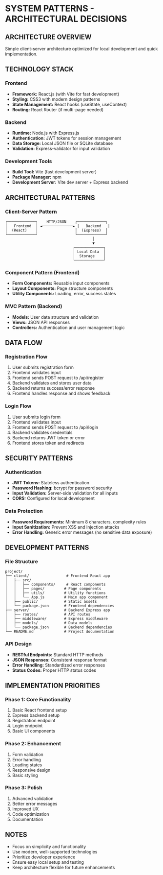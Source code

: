 # SYSTEM PATTERNS - ARCHITECTURAL DECISIONS

## ARCHITECTURE OVERVIEW
Simple client-server architecture optimized for local development and quick implementation.

## TECHNOLOGY STACK

### Frontend
- **Framework:** React.js (with Vite for fast development)
- **Styling:** CSS3 with modern design patterns
- **State Management:** React hooks (useState, useContext)
- **Routing:** React Router (if multi-page needed)

### Backend
- **Runtime:** Node.js with Express.js
- **Authentication:** JWT tokens for session management
- **Data Storage:** Local JSON file or SQLite database
- **Validation:** Express-validator for input validation

### Development Tools
- **Build Tool:** Vite (fast development server)
- **Package Manager:** npm
- **Development Server:** Vite dev server + Express backend

## ARCHITECTURAL PATTERNS

### Client-Server Pattern
```
┌─────────────┐    HTTP/JSON    ┌─────────────┐
│   Frontend  │ ◄──────────────► │   Backend   │
│  (React)    │                 │  (Express)  │
└─────────────┘                 └─────────────┘
                                        │
                                        ▼
                               ┌─────────────┐
                               │ Local Data  │
                               │  Storage    │
                               └─────────────┘
```

### Component Pattern (Frontend)
- **Form Components:** Reusable input components
- **Layout Components:** Page structure components
- **Utility Components:** Loading, error, success states

### MVC Pattern (Backend)
- **Models:** User data structure and validation
- **Views:** JSON API responses
- **Controllers:** Authentication and user management logic

## DATA FLOW

### Registration Flow
1. User submits registration form
2. Frontend validates input
3. Frontend sends POST request to /api/register
4. Backend validates and stores user data
5. Backend returns success/error response
6. Frontend handles response and shows feedback

### Login Flow
1. User submits login form
2. Frontend validates input
3. Frontend sends POST request to /api/login
4. Backend validates credentials
5. Backend returns JWT token or error
6. Frontend stores token and redirects

## SECURITY PATTERNS

### Authentication
- **JWT Tokens:** Stateless authentication
- **Password Hashing:** bcrypt for password security
- **Input Validation:** Server-side validation for all inputs
- **CORS:** Configured for local development

### Data Protection
- **Password Requirements:** Minimum 8 characters, complexity rules
- **Input Sanitization:** Prevent XSS and injection attacks
- **Error Handling:** Generic error messages (no sensitive data exposure)

## DEVELOPMENT PATTERNS

### File Structure
```
project/
├── client/                 # Frontend React app
│   ├── src/
│   │   ├── components/     # React components
│   │   ├── pages/         # Page components
│   │   ├── utils/         # Utility functions
│   │   └── App.js         # Main app component
│   ├── public/            # Static assets
│   └── package.json       # Frontend dependencies
├── server/                # Backend Express app
│   ├── routes/            # API routes
│   ├── middleware/        # Express middleware
│   ├── models/            # Data models
│   └── package.json       # Backend dependencies
└── README.md              # Project documentation
```

### API Design
- **RESTful Endpoints:** Standard HTTP methods
- **JSON Responses:** Consistent response format
- **Error Handling:** Standardized error responses
- **Status Codes:** Proper HTTP status codes

## IMPLEMENTATION PRIORITIES

### Phase 1: Core Functionality
1. Basic React frontend setup
2. Express backend setup
3. Registration endpoint
4. Login endpoint
5. Basic UI components

### Phase 2: Enhancement
1. Form validation
2. Error handling
3. Loading states
4. Responsive design
5. Basic styling

### Phase 3: Polish
1. Advanced validation
2. Better error messages
3. Improved UX
4. Code optimization
5. Documentation

## NOTES
- Focus on simplicity and functionality
- Use modern, well-supported technologies
- Prioritize developer experience
- Ensure easy local setup and testing
- Keep architecture flexible for future enhancements 